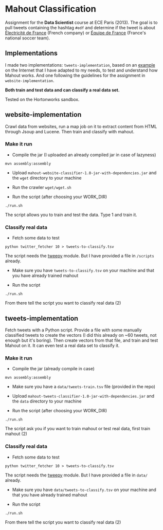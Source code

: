 # Mahout Classification
Assignment for the **Data Scientist** course at ECE Paris (2013). The goal is to pull tweets containing the hashtag `#edf` and determine if the tweet is about [Électricité de France](http://france.edf.com/france-45634.html) (French company) or [Équipe de France](http://www.fff.fr/) (France's national soccer team).

## Implementations

I made two implementations: `tweets-implementation`, based on an [example](http://chimpler.wordpress.com/2013/03/13/using-the-mahout-naive-bayes-classifier-to-automatically-classify-twitter-messages/) on the Internet that I have adapted to my needs, to test and understand how Mahout works. And one following the guidelines for the assignment in `website-implementation`.

**Both train and test data and can classify a real data set.**

Tested on the Hortonworks sandbox.

## website-implementation

Crawl data from websites, run a map job on it to extract content from HTML through Jsoup and Lucene. Then train and classify with mahout.

### Make it run

- Compile the jar (I uploaded an already compiled jar in case of lazyness)

`mvn assembly:assembly`

- Upload `mahout-website-classifier-1.0-jar-with-dependencies.jar` and the `wget` directory to your machine

- Run the crawler `wget/wget.sh`

- Run the script (after choosing your WORK_DIR)

`./run.sh`

The script allows you to train and test the data. Type 1 and train it.

### Classify real data

- Fetch some data to test

`python twitter_fetcher 10 > tweets-to-classify.tsv`

The script needs the [tweepy](https://github.com/tweepy/tweepy) module. But I have provided a file in `/scripts` already.

- Make sure you have `tweets-to-classify.tsv` on your machine and that you have already trained mahout

- Run the script

`./run.sh`

From there tell the script you want to classify real data (2)

## tweets-implementation

Fetch tweets with a Python script. Provide a file with some manually classified tweets to create the vectors (I did this already on ~60 tweets, not enough but it's boring). Then create vectors from that file, and train and test Mahout on it. It can even test a real data set to classify it.

### Make it run

- Compile the jar (already compile in case)

`mvn assembly:assembly`

- Make sure you have a `data/tweets-train.tsv` file (provided in the repo)

- Upload `mahout-tweets-classifier-1.0-jar-with-dependencies.jar` and the `data` directory to your machine

- Run the script (after choosing your WORK_DIR)

`./run.sh`

The script ask you if you want to train mahout or test real data, first train mahout (2)

### Classify real data

- Fetch some data to test

`python twitter_fetcher 10 > tweets-to-classify.tsv`

The script needs the [tweepy](https://github.com/tweepy/tweepy) module. But I have provided a file in `data/` already.

- Make sure you have `data/tweets-to-classify.tsv` on your machine and that you have already trained mahout

- Run the script

`./run.sh`

From there tell the script you want to classify real data (2)
